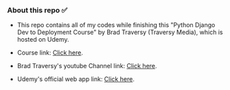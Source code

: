 ### About this repo ✅

- This repo contains all of my codes while finishing this "Python Django Dev to Deployment Course" by Brad Traversy (Traversy Media), which is hosted on Udemy.

- Course link: [Click here](https://www.udemy.com/course/python-django-dev-to-deployment).

- Brad Traversy's youtube Channel link: [Click here](https://www.youtube.com/traversymedia).

- Udemy's official web app link: [Click here](https://www.udemy.com/).
